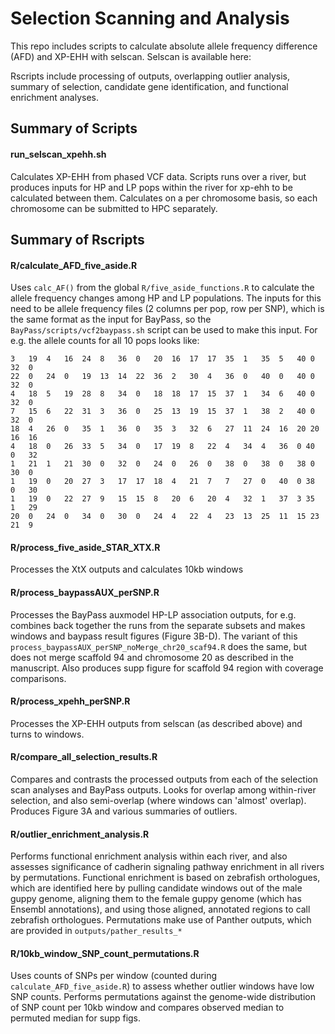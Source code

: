 # Selection Scanning and Analysis
This repo includes scripts to calculate absolute allele frequency difference (AFD) and XP-EHH with selscan. Selscan is available here:

Rscripts include processing of outputs, overlapping outlier analysis, summary of selection, candidate gene identification, and functional enrichment analyses.

## Summary of Scripts
#### run_selscan_xpehh.sh
Calculates XP-EHH from phased VCF data. Scripts runs over a river, but produces inputs for HP and LP pops within the river for xp-ehh to be calculated between them. Calculates on a per chromosome basis, so each chromosome can be submitted to HPC separately.

## Summary of Rscripts
#### R/calculate_AFD_five_aside.R 
Uses `calc_AF()` from the global `R/five_aside_functions.R` to calculate the allele frequency changes among HP and LP populations. The inputs for this need to be allele frequency files (2 columns per pop, row per SNP), which is the same format as the input for BayPass, so the `BayPass/scripts/vcf2baypass.sh` script can be used to make this input. For e.g. the allele counts for all 10 pops looks like:
```
3	19	4	16	24	8	36	0	20	16	17	17	35	1	35	5	40 0	32	0
22	0	24	0	19	13	14	22	36	2	30	4	36	0	40	0	40 0	32	0
4	18	5	19	28	8	34	0	18	18	17	15	37	1	34	6	40 0	32	0
7	15	6	22	31	3	36	0	25	13	19	15	37	1	38	2	40 0	32	0
18	4	26	0	35	1	36	0	35	3	32	6	27	11	24	16	20 20	16	16
4	18	0	26	33	5	34	0	17	19	8	22	4	34	4	36	0 40	0	32
1	21	1	21	30	0	32	0	24	0	26	0	38	0	38	0	38 0	30	0
1	19	0	20	27	3	17	17	18	4	21	7	7	27	0	40	0 38	0	30
1	19	0	22	27	9	15	15	8	20	6	20	4	32	1	37	3 35	1	29
20	0	24	0	34	0	30	0	24	4	22	4	23	13	25	11	15 23	21	9
```

#### R/process_five_aside_STAR_XTX.R
Processes the XtX outputs and calculates 10kb windows

#### R/process_baypassAUX_perSNP.R
Processes the BayPass auxmodel HP-LP association outputs, for e.g. combines back together the runs from the separate subsets and makes windows and baypass result figures (Figure 3B-D). The variant of this `process_baypassAUX_perSNP_noMerge_chr20_scaf94.R` does the same, but does not merge scaffold 94 and chromosome 20 as described in the manuscript. Also produces supp figure for scaffold 94 region with coverage comparisons.

#### R/process_xpehh_perSNP.R
Processes the XP-EHH outputs from selscan (as described above) and turns to windows.

#### R/compare_all_selection_results.R
Compares and contrasts the processed outputs from each of the selection scan analyses and BayPass outputs. Looks for overlap among within-river selection, and also semi-overlap (where windows can 'almost' overlap). Produces Figure 3A and various summaries of outliers.

#### R/outlier_enrichment_analysis.R
Performs functional enrichment analysis within each river, and also assesses significance of cadherin signaling pathway enrichment in all rivers by permutations. Functional enrichment is based on zebrafish orthologues, which are identified here by pulling candidate windows out of the male guppy genome, aligning them to the female guppy genome (which has Ensembl annotations), and using those aligned, annotated regions to call zebrafish orthologues. Permutations make use of Panther outputs, which are provided in `outputs/pather_results_*` 

#### R/10kb_window_SNP_count_permutations.R
Uses counts of SNPs per window (counted during `calculate_AFD_five_aside.R`) to assess whether outlier windows have low SNP counts. Performs permutations against the genome-wide distribution of SNP count per 10kb window and compares observed median to permuted median for supp figs.

